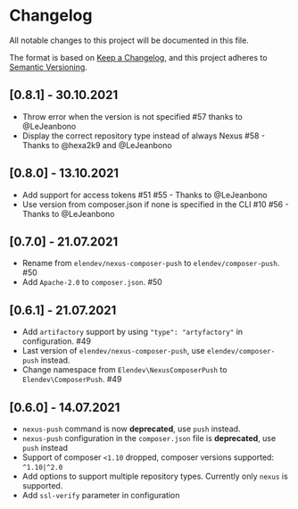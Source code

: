 # Changelog
All notable changes to this project will be documented in this file.

The format is based on [Keep a Changelog](https://keepachangelog.com/en/1.0.0/),
and this project adheres to [Semantic Versioning](https://semver.org/spec/v2.0.0.html).

## [0.8.1] - 30.10.2021
 * Throw error when the version is not specified #57 thanks to @LeJeanbono
 * Display the correct repository type instead of always Nexus #58 - Thanks to @hexa2k9 and @LeJeanbono

## [0.8.0] - 13.10.2021
 * Add support for access tokens #51 #55 - Thanks to @LeJeanbono
 * Use version from composer.json if none is specified in the CLI #10 #56 - Thanks to @LeJeanbono

## [0.7.0] - 21.07.2021
 * Rename from `elendev/nexus-composer-push` to `elendev/composer-push`. #50
 * Add `Apache-2.0` to `composer.json`. #50

## [0.6.1] - 21.07.2021
 * Add `artifactory` support by using `"type": "artyfactory"` in configuration. #49
 * Last version of `elendev/nexus-composer-push`, use `elendev/composer-push` instead.
 * Change namespace from `Elendev\NexusComposerPush` to `Elendev\ComposerPush`. #49

## [0.6.0] - 14.07.2021
 * `nexus-push` command is now **deprecated**, use `push` instead.
 * `nexus-push` configuration in the `composer.json` file is **deprecated**, use `push` instead
 * Support of composer `<1.10` dropped, composer versions supported: `^1.10|^2.0`
 * Add options to support multiple repository types. Currently only `nexus` is supported.
 * Add `ssl-verify` parameter in configuration
